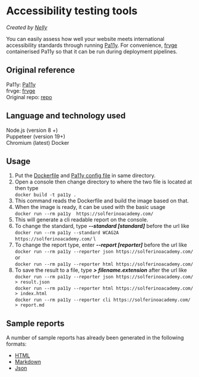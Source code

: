 # Accessibility testing tools
_Created by [Nelly](https://github.com/RingoHanabi)_

You can easily assess how well your website meets international accessibility standards through running [Pa11y](https://github.com/pa11y/pa11y). 
For convenience, [frvge](https://github.com/frvge) containerised Pa11y so that it can be run during deployment pipelines.

## Original reference
Pa11y: [Pa11y](https://github.com/pa11y/pa11y) \
frvge: [frvge](https://github.com/frvge) \
Original repo: [repo](https://github.com/frvge/pa11y-docker)

## Language and technology used
Node.js (version 8 +)\
Puppeteer (version 19+)\
Chromium (latest)
Docker

## Usage
1. Put the [Dockerfile](/files/accessibility_testing/Dockerfile) and [Pa11y config file](/files/accessibility_testing/pa11y-config.json) in same directory.
2. Open a console then change directory to where the two file is located at then type \
`docker build -t pa11y .` 
3. This command reads the Dockerfile and build the image based on that. 
4. When the image is ready, it can be used with the basic usage\
`docker run --rm pa11y  https://solferinoacademy.com/` 
5. This will generate a cli readable report on the console.
6. To change the standard, type ***--standard [standard]*** before the url like
`docker run --rm pa11y --standard WCAG2A https://solferinoacademy.com/` \
7. To change the report type, enter ***--report [reporter]*** before the url like
`docker run --rm pa11y --reporter json https://solferinoacademy.com/` 
or\
`docker run --rm pa11y --reporter html https://solferinoacademy.com/` 
8. To save the result to a file, type ***> filename.extension*** after the url like
`docker run --rm pa11y --reporter json https://solferinoacademy.com/ > result.json`\
`docker run --rm pa11y --reporter html https://solferinoacademy.com/ > index.html` \
`docker run --rm pa11y --reporter cli https://solferinoacademy.com/ > report.md` 

## Sample reports
A number of sample reports has already been generated in the following formats:
* [HTML](/files/accessibility_testing/sample_report/index.html)
* [Markdown](/files/accessibility_testing/sample_report/report.md.txt)
* [Json](/files/accessibility_testing/sample_report/result.json) 